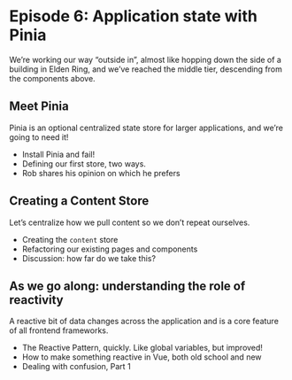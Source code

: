# Episode 6: Application state with Pinia
We’re working our way “outside in”, almost like hopping down the side of a building in Elden Ring, and we’ve reached the middle tier, descending from the components above.

## Meet Pinia
Pinia is an optional centralized state store for larger applications, and we’re going to need it!

 - Install Pinia and fail!
 - Defining our first store, two ways. 
 - Rob shares his opinion on which he prefers

## Creating a Content Store
Let’s centralize how we pull content so we don’t repeat ourselves.
 
 - Creating the `content` store
 - Refactoring our existing pages and components
 - Discussion: how far do we take this?

## As we go along: understanding the role of reactivity
A reactive bit of data changes across the application and is a core feature of all frontend frameworks. 

 - The Reactive Pattern, quickly. Like global variables, but improved!
 - How to make something reactive in Vue, both old school and new
 - Dealing with confusion, Part 1



